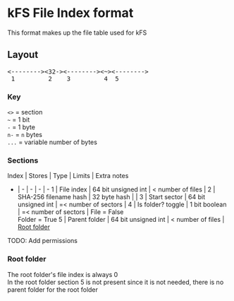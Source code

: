 # kFS File Index format

This format makes up the file table used for kFS

## Layout

<pre>
<--------><32-><--------><~><-------->
 1         2    3         4  5
</pre>

### Key

`<>` = section <br>
`~` = 1 bit<br>
`-` = 1 byte<br>
`n-` = `n` bytes<br>
`...` = variable number of bytes<br>

### Sections

Index | Stores | Type | Limits | Extra notes
- | - | - | - | - 
1 | File index | 64 bit unsigned int | < number of files |
2 | SHA-256 filename hash | 32 byte hash |  |
3 | Start sector | 64 bit unsigned int | =< number of sectors  | 
4 | Is folder? toggle | 1 bit boolean | =< number of sectors |  File = False<br>Folder = True
5 | Parent folder | 64 bit unsigned int | < number of files | [Root folder](#root-folder)

TODO: Add permissions

### Root folder

The root folder's file index is always 0<br>
In the root folder section 5 is not present since it is not needed, there is no parent folder for the root folder